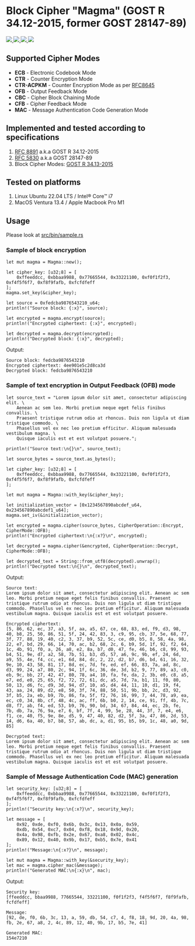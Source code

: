 # Block Cipher "Magma" (GOST R 34.12-2015, former GOST 28147-89)

<a href="https://crates.io/crates/cipher_magma" target="_blank">
<img src="https://img.shields.io/crates/v/cipher_magma"/>
</a>
<a href="https://docs.rs/cipher_magma" target="_blank">
<img src="https://img.shields.io/docsrs/cipher_magma"/>
</a>
<a href="https://github.com/sheroz/cipher_magma/actions/workflows/ci.yml" target="_blank">
<img src="https://github.com/sheroz/cipher_magma/actions/workflows/ci.yml/badge.svg"/>
</a>
<a href="https://github.com/sheroz/cipher_magma/blob/main/LICENSE.txt" target="_blank">
<img src="https://img.shields.io/github/license/sheroz/cipher_magma"/>
</a>

## Supported Cipher Modes

* **ECB** - Electronic Codebook Mode
* **CTR** - Counter Encryption Mode
* **CTR-ACPKM** - Counter Encryption Mode as per [RFC8645](https://www.rfc-editor.org/rfc/rfc8645.html)
* **OFB** - Output Feedback Mode
* **CBC** - Cipher Block Chaining Mode
* **CFB** - Cipher Feedback Mode
* **MAC** - Message Authentication Code Generation Mode

## Implemented and tested according to specifications

1. [RFC 8891](https://datatracker.ietf.org/doc/html/rfc8891.html) a.k.a GOST R 34.12-2015
2. [RFC 5830](https://datatracker.ietf.org/doc/html/rfc5830) a.k.a GOST 28147-89
3. Block Cipher Modes: [GOST R 34.13-2015](https://www.tc26.ru/standard/gost/GOST_R_3413-2015.pdf)  

## Tested on platforms

1. Linux Ubuntu 22.04 LTS / Intel® Core™ i7
2. MacOS Ventura 13.4 / Apple Macbook Pro M1

## Usage

Please look at [src/bin/sample.rs](src/bin/sample.rs)

### Sample of block encryption

    let mut magma = Magma::new();

    let cipher_key: [u32;8] = [
        0xffeeddcc, 0xbbaa9988, 0x77665544, 0x33221100, 0xf0f1f2f3, 0xf4f5f6f7, 0xf8f9fafb, 0xfcfdfeff
    ];
    magma.set_key(&cipher_key);

    let source = 0xfedcba9876543210_u64;
    println!("Source block: {:x}", source);

    let encrypted = magma.encrypt(source);
    println!("Encrypted ciphertext: {:x}", encrypted);

    let decrypted = magma.decrypt(encrypted);
    println!("Decrypted block: {:x}", decrypted);

Output:

    Source block: fedcba9876543210
    Encrypted ciphertext: 4ee901e5c2d8ca3d
    Decrypted block: fedcba9876543210

### Sample of text encryption in Output Feedback (OFB) mode

    let source_text = "Lorem ipsum dolor sit amet, consectetur adipiscing elit. \
        Aenean ac sem leo. Morbi pretium neque eget felis finibus convallis. \
        Praesent tristique rutrum odio at rhoncus. Duis non ligula ut diam tristique commodo. \
        Phasellus vel ex nec leo pretium efficitur. Aliquam malesuada vestibulum magna. \
        Quisque iaculis est et est volutpat posuere.";

    println!("Source text:\n{}\n", source_text);

    let source_bytes = source_text.as_bytes();

    let cipher_key: [u32;8] = [
        0xffeeddcc, 0xbbaa9988, 0x77665544, 0x33221100, 0xf0f1f2f3, 0xf4f5f6f7, 0xf8f9fafb, 0xfcfdfeff
    ];

    let mut magma = Magma::with_key(&cipher_key);

    let initialization_vector = [0x1234567890abcdef_u64, 0x234567890abcdef1_u64];
    magma.set_iv(&initialization_vector);
    
    let encrypted = magma.cipher(source_bytes, CipherOperation::Encrypt, CipherMode::OFB);
    println!("Encrypted ciphertext:\n{:x?}\n", encrypted);

    let decrypted = magma.cipher(&encrypted, CipherOperation::Decrypt, CipherMode::OFB);

    let decrypted_text = String::from_utf8(decrypted).unwrap();
    println!("Decrypted text:\n{}\n", decrypted_text);

Output:

    Source text:
    Lorem ipsum dolor sit amet, consectetur adipiscing elit. Aenean ac sem leo. Morbi pretium neque eget felis finibus convallis. Praesent tristique rutrum odio at rhoncus. Duis non ligula ut diam tristique commodo. Phasellus vel ex nec leo pretium efficitur. Aliquam malesuada vestibulum magna. Quisque iaculis est et est volutpat posuere.

    Encrypted ciphertext:
    [5, 86, 62, ec, 37, a3, 5f, aa, a5, 67, ce, 68, 83, ed, f9, d3, 98, 40, b8, 25, 50, 86, 51, 5f, 24, 42, 83, 3, c9, 95, cb, 37, 5e, 68, 77, 3f, 77, 88, 19, 40, c2, 3, 37, b9, 52, 5c, ce, d0, b5, 8, 58, 4a, 98, 22, e7, bd, 29, 66, 14, 70, ac, b2, 68, 2c, 6, b9, 5d, 1f, 92, f2, 64, 1c, 4b, 91, f0, a, 26, a8, e2, 8a, b7, d0, 47, fe, 46, b6, c8, 99, 93, b4, 51, 9e, d7, a2, 58, 7b, 51, b3, d5, 57, a6, 9c, 9b, ef, 24, 6d, a9, 55, 4e, f4, cc, e1, 6d, 84, dc, 2, 22, d2, b7, d6, bd, 61, 16, 32, 9e, 10, 43, 58, 81, 17, 8d, ec, 7d, fe, ed, ef, 66, 83, 7a, ad, 8c, d3, 99, 24, a7, 80, 2c, 94, 1f, 6c, 36, de, 3d, b2, 9, 77, 89, a3, c0, eb, 9c, bb, 27, 42, 47, 80, 78, a4, 10, fa, fe, da, 2, 3b, e0, c8, a5, e7, ed, e0, 25, 65, f2, 72, 72, 61, dc, a5, 7d, 7a, b1, 11, f0, 80, 50, 13, d6, fc, d9, 3d, 94, d7, 10, a5, d4, 44, 11, 10, d1, 19, f4, 43, aa, 24, 89, d2, e8, 50, 3f, 74, 88, 50, 51, 9b, bb, 2c, d3, 92, 3f, b5, 2a, eb, b9, 7b, 86, fa, 5f, f2, 76, 16, 99, 7, 44, 78, a9, ea, ec, c0, 34, 8b, cf, 48, 4c, ac, ff, 6b, b0, 2, 14, ce, 91, ff, 4b, 7c, d8, f7, ab, f4, ed, 53, b9, 76, 90, bd, 34, 67, 84, 44, ec, 2b, fe, 7b, db, 7a, 76, 9a, e7, 6, bf, 7f, 4, 99, 5e, 28, 44, 3f, 7, e4, e6, f1, ce, 40, f5, 9e, 8e, d5, 9, 47, 40, 82, d2, 5f, 3a, 47, 86, 2d, 53, 14, d6, 6a, 40, b7, b8, 57, ab, dc, a, d1, 95, b5, b9, 1c, 48, a0, 9d, 85]

    Decrypted text:
    Lorem ipsum dolor sit amet, consectetur adipiscing elit. Aenean ac sem leo. Morbi pretium neque eget felis finibus convallis. Praesent tristique rutrum odio at rhoncus. Duis non ligula ut diam tristique commodo. Phasellus vel ex nec leo pretium efficitur. Aliquam malesuada vestibulum magna. Quisque iaculis est et est volutpat posuere.

### Sample of Message Authentication Code (MAC) generation

    let security_key: [u32;8] = [
        0xffeeddcc, 0xbbaa9988, 0x77665544, 0x33221100, 0xf0f1f2f3, 0xf4f5f6f7, 0xf8f9fafb, 0xfcfdfeff
    ];
    println!("Security key:\n{:x?}\n", security_key);

    let message = [
        0x92, 0xde, 0xf0, 0x6b, 0x3c, 0x13, 0x0a, 0x59,
        0xdb, 0x54, 0xc7, 0x04, 0xf8, 0x18, 0x9d, 0x20,
        0x4a, 0x98, 0xfb, 0x2e, 0x67, 0xa8, 0x02, 0x4c,
        0x89, 0x12, 0x40, 0x9b, 0x17, 0xb5, 0x7e, 0x41
    ];
    println!("Message:\n{:x?}\n", message);

    let mut magma = Magma::with_key(&security_key);
    let mac = magma.cipher_mac(&message);
    println!("Generated MAC:\n{:x}\n", mac);

Output:

    Security key:
    [ffeeddcc, bbaa9988, 77665544, 33221100, f0f1f2f3, f4f5f6f7, f8f9fafb, fcfdfeff]

    Message:
    [92, de, f0, 6b, 3c, 13, a, 59, db, 54, c7, 4, f8, 18, 9d, 20, 4a, 98, fb, 2e, 67, a8, 2, 4c, 89, 12, 40, 9b, 17, b5, 7e, 41]

    Generated MAC:
    154e7210
